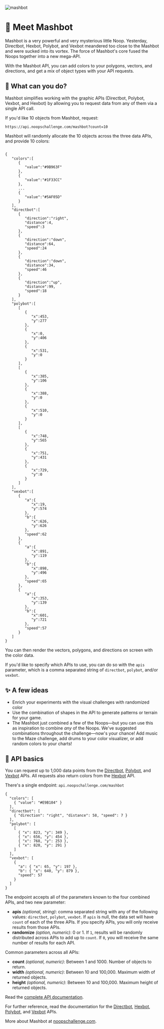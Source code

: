 ![mashbot](https://user-images.githubusercontent.com/212941/60416044-bb830580-9b91-11e9-91d6-6d48db00c964.png)

# 👋 Meet Mashbot

Mashbot is a very powerful and very mysterious little Noop. Yesterday, Directbot, Hexbot, Polybot, and Vexbot meandered too close to the Mashbot and were sucked into its vortex. The force of Mashbot's core fused the Noops together into a new mega-API.

With the Mashbot API, you can add colors to your polygons, vectors, and directions, and get a mix of object types with your API requests.

## 🍱 What can you do?

Mashbot simplifies working with the graphic APIs (Directbot, Polybot, Vexbot, and Hexbot) by allowing you to request data from any of them via a single API call.

If you'd like 10 objects from Mashbot, request:

`https://api.noopschallenge.com/mashbot?count=10`

Mashbot will randomly allocate the 10 objects across the three data APIs, and provide 10 colors:

```

{
   "colors":[
      {
         "value":"#9B963F"
      },
      {
         "value":"#1F33CC"
      },
      ...
      {
         "value":"#5AF05D"
      }
   ],
   "directbot":[
      {
         "direction":"right",
         "distance":4,
         "speed":3
      },
      {
         "direction":"down",
         "distance":64,
         "speed":24
      },
      {
         "direction":"down",
         "distance":34,
         "speed":46
      },
      {
         "direction":"up",
         "distance":99,
         "speed":18
      }
   ],
   "polybot":[
      [
         {
            "x":453,
            "y":277
         },
         {
            "x":0,
            "y":406
         },
         {
            "x":531,
            "y":0
         }
      ],
      [
         {
            "x":385,
            "y":106
         },
         {
            "x":388,
            "y":0
         },
         {
            "x":510,
            "y":0
         }
      ],
      [
         {
            "x":748,
            "y":565
         },
         {
            "x":751,
            "y":431
         },
         {
            "x":729,
            "y":0
         }
      ]
   ],
   "vexbot":[
      {
         "a":{
            "x":19,
            "y":574
         },
         "b":{
            "x":626,
            "y":626
         },
         "speed":62
      },
      {
         "a":{
            "x":891,
            "y":119
         },
         "b":{
            "x":898,
            "y":496
         },
         "speed":65
      },
      {
         "a":{
            "x":353,
            "y":139
         },
         "b":{
            "x":601,
            "y":721
         },
         "speed":57
      }
   ]
}
```

You can then render the vectors, polygons, and directions on screen with the color data.

If you'd like to specify which APIs to use, you can do so with the `apis` parameter, which is a comma separated string of `directbot`, `polybot`, and/or `vexbot`.


## ✨ A few ideas
- Enrich your experiments with the visual challenges with randomized color
- Use the combination of shapes in the API to generate patterns or terrain for your game.
- The Mashbot just combined a few of the Noops—but you can use this as inspiration to combine *any* of the Noops. We've suggested combinations throughout the challenge—now's your chance! Add music to the Maze challenge, add drums to your color visualizer, or add random colors to your charts!

## 🤖 API basics

You can request up to 1,000 data points from the [Directbot](../directbot), [Polybot](../polybot), and [Vexbot](../vexbot) APIs. All requests also return colors from the [Hexbot](../hexbot) API.

There's a single endpoint: `api.noopschallenge.com/mashbot`

```
{
  "colors": [
    { "value": "#E9B104" }
  ],
  "directbot": [
    { "direction": "right", "distance": 58, "speed": 7 }
  ],
  "polybot": [
    [
      { "x": 823, "y": 349 },
      { "x": 656, "y": 454 },
      { "x": 768, "y": 253 },
      { "x": 820, "y": 291 }
    ]
  ],
  "vexbot": [
    {
      "a": { "x": 65, "y": 197 },
      "b": { "x": 640, "y": 879 },
      "speed": 57
    }
  ]
}
```

The endpoint accepts all of the parameters known to the four combined APIs, and two new parameter:

- **apis** *(optional, string)*: comma separated string with any of the following values: `directbot`, `polybot`, `vexbot`. If `apis` is null, the data set will have `count` of each of the three APIs. If you specify APIs, you will only receive results from those APIs.
- **randomize** *(option, numeric)*: 0 or 1. If `1`, results will be randomly distributed across APIs to add up to `count`. If `0`, you will receive the same number of results for each API.

Common parameters across all APIs:

- **count** *(optional, numeric)*: Between 1 and 1000. Number of objects to return.
- **width** *(optional, numeric)*: Between 10 and 100,000. Maximum width of returned objects.
- **height** *(optional, numeric)*: Between 10 and 100,000. Maximum height of returned objects.

Read the [complete API documentation](./API.md).

For further reference, read the documentation for the [Directbot](../directbot), [Hexbot](../hexbot), [Polybot](../polybot), and [Vexbot](../vexbot) APIs.

More about Mashbot at [noopschallenge.com](https://noopschallenge.com/challenges/mashbot).